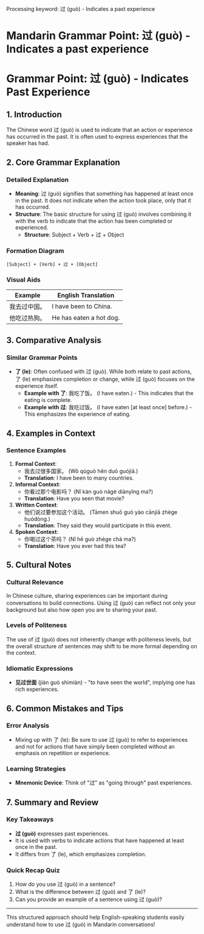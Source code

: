 Processing keyword: 过 (guò) - Indicates a past experience
# Mandarin Grammar Point: 过 (guò) - Indicates a past experience
# Grammar Point: 过 (guò) - Indicates Past Experience
## 1. Introduction
The Chinese word 过 (guò) is used to indicate that an action or experience has occurred in the past. It is often used to express experiences that the speaker has had. 
## 2. Core Grammar Explanation
### Detailed Explanation
- **Meaning**: 过 (guò) signifies that something has happened at least once in the past. It does not indicate when the action took place, only that it has occurred. 
- **Structure**: The basic structure for using 过 (guò) involves combining it with the verb to indicate that the action has been completed or experienced. 
  - **Structure**: Subject + Verb + 过 + Object
### Formation Diagram
```
[Subject] + [Verb] + 过 + [Object]
```
### Visual Aids
| Example      | English Translation    |
|--------------|-----------------------|
| 我去过中国。 | I have been to China. |
| 他吃过热狗。 | He has eaten a hot dog. |
## 3. Comparative Analysis
### Similar Grammar Points
- **了 (le)**: Often confused with 过 (guò). While both relate to past actions, 了 (le) emphasizes completion or change, while 过 (guò) focuses on the experience itself.
  - **Example with 了**: 我吃了饭。 (I have eaten.) - This indicates that the eating is complete.
  - **Example with 过**: 我吃过饭。 (I have eaten [at least once] before.) - This emphasizes the experience of eating.
## 4. Examples in Context
### Sentence Examples
1. **Formal Context**: 
   - 我去过很多国家。 (Wǒ qùguò hěn duō guójiā.)  
   - **Translation**: I have been to many countries.
2. **Informal Context**: 
   - 你看过那个电影吗？ (Nǐ kàn guò nàgè diànyǐng ma?)  
   - **Translation**: Have you seen that movie?
3. **Written Context**: 
   - 他们说过要参加这个活动。 (Tāmen shuō guò yào cānjiā zhège huódòng.)  
   - **Translation**: They said they would participate in this event.
4. **Spoken Context**: 
   - 你喝过这个茶吗？ (Nǐ hē guò zhège chá ma?)  
   - **Translation**: Have you ever had this tea?
## 5. Cultural Notes
### Cultural Relevance
In Chinese culture, sharing experiences can be important during conversations to build connections. Using 过 (guò) can reflect not only your background but also how open you are to sharing your past.
### Levels of Politeness
The use of 过 (guò) does not inherently change with politeness levels, but the overall structure of sentences may shift to be more formal depending on the context.
### Idiomatic Expressions
- **见过世面** (jiàn guò shìmiàn) - "to have seen the world", implying one has rich experiences.
## 6. Common Mistakes and Tips
### Error Analysis
- Mixing up with 了 (le): Be sure to use 过 (guò) to refer to experiences and not for actions that have simply been completed without an emphasis on repetition or experience.
### Learning Strategies
- **Mnemonic Device**: Think of "过" as "going through" past experiences. 
## 7. Summary and Review
### Key Takeaways
- **过 (guò)** expresses past experiences.
- It is used with verbs to indicate actions that have happened at least once in the past.
- It differs from 了 (le), which emphasizes completion.
### Quick Recap Quiz
1. How do you use 过 (guò) in a sentence?
2. What is the difference between 过 (guò) and 了 (le)?
3. Can you provide an example of a sentence using 过 (guò)?
---
This structured approach should help English-speaking students easily understand how to use 过 (guò) in Mandarin conversations!
